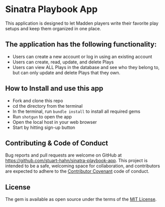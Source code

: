 # Sinatra Playbook App
This application is designed to let Madden players write their favorite play setups and keep them organized in one place.

## The application has the following functionality:
- Users can create a new account or log in using an existing account
- Users can create, read, update, and delete Plays
- Users can view ALL Plays in the database and see who they belong to, but can only update and delete Plays that they own.

## How to Install and use this app
 - Fork and clone this repo
 - cd the directory from the terminal
 - In the terminal, run ```bundle install``` to install all required gems
 - Run ```shotgun``` to open the app
 - Open the local host in your web browser
 - Start by hitting sign-up button

## Contributing & Code of Conduct

Bug reports and pull requests are welcome on GitHub at https://github.com/stuart-hahn/sinatra-playbook-app. This project is intended to be a safe, welcoming space for collaboration, and contributors are expected to adhere to the [Contributor Covenant](http://contributor-covenant.org) code of conduct.

## License

The gem is available as open source under the terms of the [MIT License](https://opensource.org/licenses/MIT).
